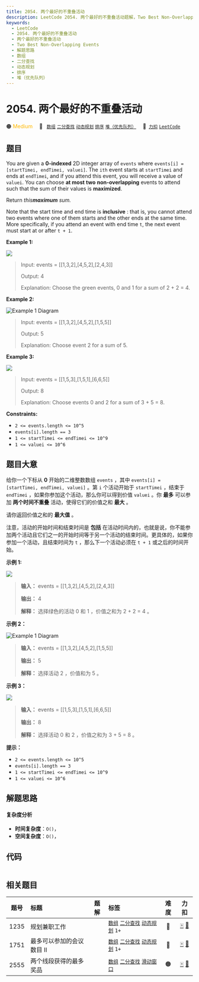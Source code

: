 ```yaml
---
title: 2054. 两个最好的不重叠活动
description: LeetCode 2054. 两个最好的不重叠活动题解，Two Best Non-Overlapping Events，包含解题思路、复杂度分析以及完整的 JavaScript 代码实现。
keywords:
  - LeetCode
  - 2054. 两个最好的不重叠活动
  - 两个最好的不重叠活动
  - Two Best Non-Overlapping Events
  - 解题思路
  - 数组
  - 二分查找
  - 动态规划
  - 排序
  - 堆（优先队列）
---
```


# 2054. 两个最好的不重叠活动

🟠 <font color=#ffb800>Medium</font>&emsp; 🔖&ensp; [`数组`](/tag/array.md) [`二分查找`](/tag/binary-search.md) [`动态规划`](/tag/dynamic-programming.md) [`排序`](/tag/sorting.md) [`堆（优先队列）`](/tag/heap-priority-queue.md)&emsp; 🔗&ensp;[`力扣`](https://leetcode.cn/problems/two-best-non-overlapping-events) [`LeetCode`](https://leetcode.com/problems/two-best-non-overlapping-events)

## 题目

You are given a **0-indexed** 2D integer array of `events` where `events[i] =
[startTimei, endTimei, valuei]`. The `ith` event starts at `startTimei` and
ends at `endTimei`, and if you attend this event, you will receive a value of
`valuei`. You can choose **at most** **two** **non-overlapping** events to
attend such that the sum of their values is **maximized**.

Return _this**maximum** sum._

Note that the start time and end time is **inclusive** : that is, you cannot
attend two events where one of them starts and the other ends at the same
time. More specifically, if you attend an event with end time `t`, the next
event must start at or after `t + 1`.



**Example 1:**

![](https://assets.leetcode.com/uploads/2021/09/21/picture5.png)

> Input: events = [[1,3,2],[4,5,2],[2,4,3]]
> 
> Output: 4
> 
> Explanation: Choose the green events, 0 and 1 for a sum of 2 + 2 = 4.

**Example 2:**

![Example 1
Diagram](https://assets.leetcode.com/uploads/2021/09/21/picture1.png)

> Input: events = [[1,3,2],[4,5,2],[1,5,5]]
> 
> Output: 5
> 
> Explanation: Choose event 2 for a sum of 5.

**Example 3:**

![](https://assets.leetcode.com/uploads/2021/09/21/picture3.png)

> Input: events = [[1,5,3],[1,5,1],[6,6,5]]
> 
> Output: 8
> 
> Explanation: Choose events 0 and 2 for a sum of 3 + 5 = 8.



**Constraints:**

  * `2 <= events.length <= 10^5`
  * `events[i].length == 3`
  * `1 <= startTimei <= endTimei <= 10^9`
  * `1 <= valuei <= 10^6`


## 题目大意

给你一个下标从 **0**  开始的二维整数数组 `events` ，其中 `events[i] = [startTimei, endTimei,
valuei]` 。第 `i` 个活动开始于 `startTimei` ，结束于 `endTimei` ，如果你参加这个活动，那么你可以得到价值
`valuei` 。你 **最多**  可以参加 **两个时间不重叠**  活动，使得它们的价值之和 **最大**  。

请你返回价值之和的 **最大值**  。

注意，活动的开始时间和结束时间是 **包括**
在活动时间内的，也就是说，你不能参加两个活动且它们之一的开始时间等于另一个活动的结束时间。更具体的，如果你参加一个活动，且结束时间为 `t`
，那么下一个活动必须在 `t + 1` 或之后的时间开始。



**示例 1:**

![](https://assets.leetcode.com/uploads/2021/09/21/picture5.png)

> 
> 
> 
> 
> 
> **输入：** events = [[1,3,2],[4,5,2],[2,4,3]]
> 
> **输出：** 4
> 
> **解释：** 选择绿色的活动 0 和 1 ，价值之和为 2 + 2 = 4 。
> 
> 

**示例 2：**

![Example 1
Diagram](https://assets.leetcode.com/uploads/2021/09/21/picture1.png)

> 
> 
> 
> 
> 
> **输入：** events = [[1,3,2],[4,5,2],[1,5,5]]
> 
> **输出：** 5
> 
> **解释：** 选择活动 2 ，价值和为 5 。
> 
> 

**示例 3：**

![](https://assets.leetcode.com/uploads/2021/09/21/picture3.png)

> 
> 
> 
> 
> 
> **输入：** events = [[1,5,3],[1,5,1],[6,6,5]]
> 
> **输出：** 8
> 
> **解释：** 选择活动 0 和 2 ，价值之和为 3 + 5 = 8 。



**提示：**

  * `2 <= events.length <= 10^5`
  * `events[i].length == 3`
  * `1 <= startTimei <= endTimei <= 10^9`
  * `1 <= valuei <= 10^6`


## 解题思路

#### 复杂度分析

- **时间复杂度**：`O()`，
- **空间复杂度**：`O()`，

## 代码

```javascript

```

## 相关题目

<!-- prettier-ignore -->
| 题号 | 标题 | 题解 | 标签 | 难度 | 力扣 |
| :------: | :------ | :------: | :------ | :------: | :------: |
| 1235 | 规划兼职工作 |  |  [`数组`](/tag/array.md) [`二分查找`](/tag/binary-search.md) [`动态规划`](/tag/dynamic-programming.md) `1+` | 🔴 | [🀄️](https://leetcode.cn/problems/maximum-profit-in-job-scheduling) [🔗](https://leetcode.com/problems/maximum-profit-in-job-scheduling) |
| 1751 | 最多可以参加的会议数目 II |  |  [`数组`](/tag/array.md) [`二分查找`](/tag/binary-search.md) [`动态规划`](/tag/dynamic-programming.md) `1+` | 🔴 | [🀄️](https://leetcode.cn/problems/maximum-number-of-events-that-can-be-attended-ii) [🔗](https://leetcode.com/problems/maximum-number-of-events-that-can-be-attended-ii) |
| 2555 | 两个线段获得的最多奖品 |  |  [`数组`](/tag/array.md) [`二分查找`](/tag/binary-search.md) [`滑动窗口`](/tag/sliding-window.md) | 🟠 | [🀄️](https://leetcode.cn/problems/maximize-win-from-two-segments) [🔗](https://leetcode.com/problems/maximize-win-from-two-segments) |